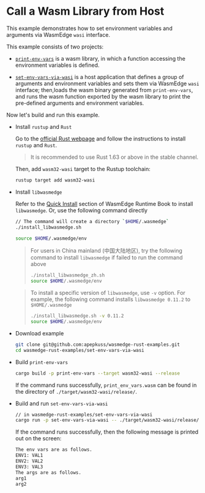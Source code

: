 # Call a Wasm Library from Host

This example demonstrates how to set environment variables and arguments via WasmEdge `wasi` interface.

This example consists of two projects:

- [`print-env-vars`](wasm-lib) is a wasm library, in which a function accessing the environment variables is defined.

- [`set-env-vars-via-wasi`](call-wasm-lib) is a host application that defines a group of arguments and environment variables and sets them via WasmEdge `wasi` interface; then,loads the wasm binary generated from `print-env-vars`, and runs the wasm function exported by the wasm library to print the pre-defined arguments and environment variables.

Now let's build and run this example.

- Install `rustup` and `Rust`

  Go to the [official Rust webpage](https://www.rust-lang.org/tools/install) and follow the instructions to install `rustup` and `Rust`.

  > It is recommended to use Rust 1.63 or above in the stable channel.

  Then, add `wasm32-wasi` target to the Rustup toolchain:

  ```bash
  rustup target add wasm32-wasi
  ```

- Install `libwasmedge`

  Refer to the [Quick Install](https://wasmedge.org/book/en/quick_start/install.html#quick-install) section of WasmEdge Runtime Book to install `libwasmedge`. Or, use the following command directly

  ```bash
  // The command will create a directory `$HOME/.wasmedge`
  ./install_libwasmedge.sh

  source $HOME/.wasmedge/env
  ```

  > For users in China mainland (中国大陆地区), try the following command to install `libwasmedge` if failed to run the command above
  >
  > ```bash
  > ./install_libwasmedge_zh.sh
  > source $HOME/.wasmedge/env
  > ```

  > To install a specific version of `libwasmedge`, use `-v` option. For example, the following command installs `libwasmedge 0.11.2` to `$HOME/.wasmedge`
  >
  > ```bash
  > ./install_libwasmedge.sh -v 0.11.2
  > source $HOME/.wasmedge/env
  > ```

- Download example

  ```bash
  git clone git@github.com:apepkuss/wasmedge-rust-examples.git
  cd wasmedge-rust-examples/set-env-vars-via-wasi
  ```

- Build `print-env-vars`

  ```bash
  cargo build -p print-env-vars --target wasm32-wasi --release
  ```

  If the command runs successfully, `print_env_vars.wasm` can be found in the directory of `./target/wasm32-wasi/release/`.

- Build and run `set-env-vars-via-wasi`

  ```bash
  // in wasmedge-rust-examples/set-env-vars-via-wasi
  cargo run -p set-env-vars-via-wasi -- ./target/wasm32-wasi/release/print_env_vars.wasm
  ```

  If the command runs successfully, then the following message is printed out on the screen:

  ```bash
  The env vars are as follows.
  ENV1: VAL1
  ENV2: VAL2
  ENV3: VAL3
  The args are as follows.
  arg1
  arg2
  ```
